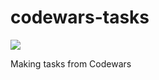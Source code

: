 
# codewars-tasks

<img src="https://www.codewars.com/users/tankalxat34/badges/small">

Making tasks from Codewars
